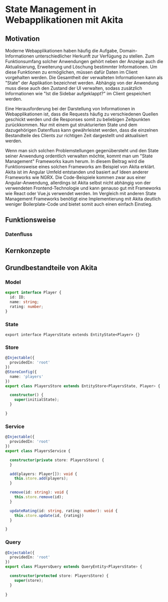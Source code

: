 # State Management in Webapplikationen mit Akita

## Motivation

Moderne Webapplikationen haben häufig die Aufgabe, Domain-Informationen unterschiedlicher Herkunft zur Verfügung zu stellen. Zum Funktionsumfang solcher 
Anwendungen gehört neben der Anzeige auch die Aktualisierung, Erweiterung und Löschung bestimmter Informationen. Um diese Funktionen zu ermöglichen, müssen dafür
Daten im Client vorgehalten werden. Die Gesamtheit der verwalteten Informationen kann als "State" der Applikation bezeichnet werden. Abhängig von der Anwendung 
muss diese auch den Zustand der UI verwalten, sodass zusätzlich Informationen wie "Ist die Sidebar aufgeklappt?" im Client gespeichert werden.   

Eine Herausforderung bei der Darstellung von Informationen in Webapplikationen ist, dass die Requests häufig zu verschiedenen Quellen geschickt werden und die 
Responses somit zu beliebigen Zeitpunkten zurückkommen. Nur mit einem gut strukturierten State und dem dazugehörigen Datenfluss kann gewährleistet werden,
dass die einzelnen Bestandteile des Clients zur richtigen Zeit dargestellt und aktualisiert werden. 

Wenn man sich solchen Problemstellungen gegenübersteht und den State seiner Anwendung ordentlich verwalten möchte, kommt man um "State Management" Frameworks
kaum herum. In diesem Beitrag wird die Funktionsweise eines solchen Frameworks am Beispiel von Akita erklärt. Akita ist im Angular Umfeld entstanden und basiert
auf Ideen anderer Frameworks wie NGRX. Die Code-Beispiele kommen zwar aus einer Angular-Anwendung, allerdings ist Akita selbst nicht abhängig von der verwendeten 
Frontend-Technologie und kann genauso gut mit Frameworks wie React oder Vue.js verwendet werden. Im Vergleich mit anderen State Management Frameworks benötigt eine 
Implementierung mit Akita deutlich weniger Boilerplate-Code und bietet somit auch einen einfach Einstieg. 

## Funktionsweise

### Datenfluss

## Kernkonzepte

## Grundbestandteile von Akita 

### Model

```typescript
export interface Player {
  id: ID;
  name: string;
  rating: number;
}
```

### State

```
export interface PlayersState extends EntityState<Player> {}
```

### Store

```typescript
@Injectable({
  providedIn: 'root'
})
@StoreConfig({
  name: 'players'
})
export class PlayersStore extends EntityStore<PlayersState, Player> {

  constructor() {
    super(initialState);
  }

}
```

### Service

```typescript
@Injectable({
  providedIn: 'root'
})
export class PlayersService {

  constructor(private store: PlayersStore) {
  }

  add(players: Player[]): void {
    this.store.add(players);
  }

  remove(id: string): void {
    this.store.remove(id);
  }

  updateRating(id: string, rating: number): void {
    this.store.update(id, {rating})
  }

}
```

### Query

```typescript
@Injectable({
  providedIn: 'root'
})
export class PlayersQuery extends QueryEntity<PlayersState> {

  constructor(protected store: PlayersStore) {
    super(store);
  }
  
}
```


